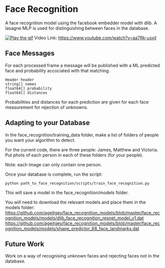 # Face Recognition
A face recognition model using the facebook embedder model with dlib. 
A lasagne MLP is used for distinguishing between faces in the database.

[![Play the gif](https://github.com/JamesUnicomb/face_recognition/blob/master/faces_encoded.gif)](https://www.youtube.com/watch?v=aa7Rk-uxxjI)
Video Link: https://www.youtube.com/watch?v=aa7Rk-uxxjI

## Face Messages
For each processed frame a message will be published with a ML predicted face and probability accociated with that matching.
```
Header header
string[] names
float64[] probability
float64[] distances
```
Probabilities and distances for each prediction are given for each face measurement for rejection of unknowns.

## Adapting to your Database
In the face_recognition/training_data folder, make a list of folders of people you want your algorithm to detect.

For the current code, there are three people: James, Matthew and Victoria. Put phots of each person in each of these folders (for your people).

Note: each image can only contain one person.

Once your database is complete, run the script:
```
python path_to_face_recognition/scripts/train_face_recognition.py
```

This will save a model in the face_recognition/models folder.

You will need to download the relevant models and place them in the models folder:
https://github.com/ageitgey/face_recognition_models/blob/master/face_recognition_models/models/dlib_face_recognition_resnet_model_v1.dat
https://github.com/ageitgey/face_recognition_models/blob/master/face_recognition_models/models/shape_predictor_68_face_landmarks.dat

## Future Work
Work on a way of recognising unknown faces and rejecting faces not in the database.

